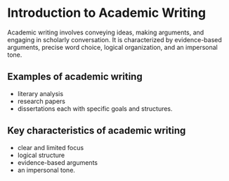 # Introduction to Academic Writing

Academic writing involves conveying ideas, making arguments, and engaging in scholarly conversation. It is characterized by evidence-based arguments, precise word choice, logical organization, and an impersonal tone.

## Examples of academic writing

* literary analysis
* research papers
* dissertations each with specific goals and structures.

## Key characteristics of academic writing
 * clear and limited focus
 * logical structure
 * evidence-based arguments
 * an impersonal tone.
